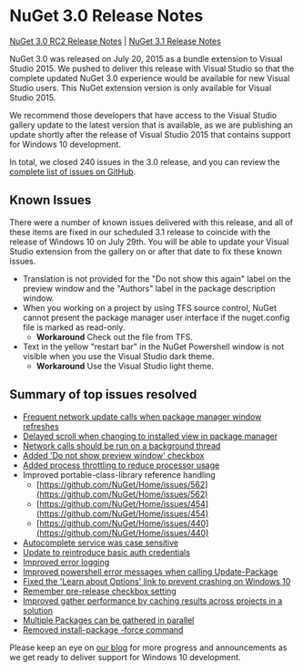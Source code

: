 
# NuGet 3.0 Release Notes

[NuGet 3.0 RC2 Release Notes](/release-notes/nuget-3.0-RC2) | [NuGet 3.1 Release Notes](/release-notes/nuget-3.1)

NuGet 3.0 was released on July 20, 2015 as a bundle extension to Visual Studio 2015. We pushed to deliver this release with Visual Studio so that the complete updated NuGet 3.0 experience would be available for new Visual Studio users. This NuGet extension version is only available for Visual Studio 2015.  

We recommend those developers that have access to the Visual Studio gallery update to the latest version that is available, as we are publishing an update shortly after the release of Visual Studio 2015 that contains support for Windows 10 development.

In total, we closed 240 issues in the 3.0 release, and you can review the [complete list of issues on GitHub](https://github.com/NuGet/Home/issues?q=milestone%3A3.0.0-RTM+is%3Aclosed).

## Known Issues

There were a number of known issues delivered with this release, and all of these items are fixed in our scheduled 3.1 release to coincide with the release of Windows 10 on July 29th.  You will be able to update your Visual Studio extension from the gallery on or after that date to fix these known issues.

*  Translation is not provided for the "Do not show this again" label on the preview window and the "Authors" label in the package description window.
*  When you working on a project by using TFS source control, NuGet cannot present the package manager user interface if the nuget.config file is marked as read-only.
   * **Workaround**  Check out the file from TFS. 
*  Text in the yellow "restart bar" in the NuGet Powershell window is not visible when you use the Visual Studio dark theme.
   * **Workaround** Use the Visual Studio light theme. 


## Summary of top issues resolved

* [Frequent network update calls when package manager window refreshes](https://github.com/NuGet/Home/issues/515)
* [Delayed scroll when changing to installed view in package manager](https://github.com/NuGet/Home/issues/519)
* [Network calls should be run on a background thread](https://github.com/NuGet/Home/issues/516)
* [Added 'Do not show preview window' checkbox](https://github.com/NuGet/Home/issues/566)
* [Added process throttling to reduce processor usage](https://github.com/NuGet/Home/issues/356)
* Improved portable-class-library reference handling
	* [https://github.com/NuGet/Home/issues/562](https://github.com/NuGet/Home/issues/562)
	* [https://github.com/NuGet/Home/issues/454](https://github.com/NuGet/Home/issues/454)
	* [https://github.com/NuGet/Home/issues/440](https://github.com/NuGet/Home/issues/440)
* [Autocomplete service was case sensitive](https://github.com/NuGet/Home/issues/198)
* [Update to reintroduce basic auth credentials](https://github.com/NuGet/Home/issues/456)
* [Improved error logging](https://github.com/NuGet/Home/issues/407)
* [Improved powershell error messages when calling Update-Package](https://github.com/NuGet/Home/issues/5)
* [Fixed the 'Learn about Options' link to prevent crashing on Windows 10](https://github.com/NuGet/Home/issues/822)
* [Remember pre-release checkbox setting](https://github.com/NuGet/Home/issues/732)
* [Improved gather performance by caching results across projects in a solution](https://github.com/NuGet/Home/issues/721)
* [Multiple Packages can be gathered in parallel](https://github.com/NuGet/Home/issues/713)
* [Removed install-package -force command](https://github.com/NuGet/Home/issues/697)

Please keep an eye on [our blog](http://blog.nuget.org) for more progress and announcements as we get ready to deliver support for Windows 10 development.
